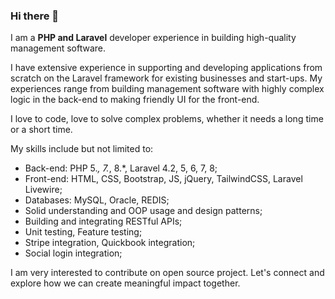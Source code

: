 ### Hi there 👋

I am a **PHP and Laravel** developer experience in building high-quality management software.

I have extensive experience in supporting and developing applications from scratch on the Laravel framework for existing businesses and start-ups. My experiences range from building management software with highly complex logic in the back-end to making friendly UI for the front-end.

I love to code, love to solve complex problems, whether it needs a long time or a short time.

My skills include but not limited to:
- Back-end: PHP 5.*, 7.*, 8.*, Laravel 4.2, 5, 6, 7, 8;
-  Front-end: HTML, CSS, Bootstrap, JS, jQuery, TailwindCSS, Laravel Livewire;
-  Databases: MySQL,  Oracle, REDIS;
-  Solid understanding and OOP usage and design patterns;
-  Building and integrating RESTful APIs;
-  Unit testing, Feature testing;
-  Stripe integration, Quickbook integration;
-  Social login integration;

I am very interested to contribute on open source project. Let's connect and explore how we can create meaningful impact together.

